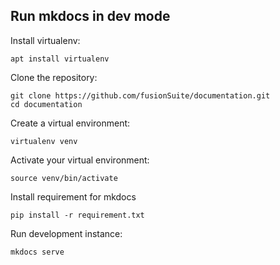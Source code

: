 

## Run mkdocs in dev mode

Install virtualenv:
```console
apt install virtualenv
```

Clone the repository:
```console
git clone https://github.com/fusionSuite/documentation.git
cd documentation
```

Create a virtual environment:
```console
virtualenv venv
```

Activate your virtual environment:
```console
source venv/bin/activate
```

Install requirement for mkdocs
```console
pip install -r requirement.txt
```

Run development instance:
```console
mkdocs serve
```
